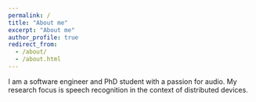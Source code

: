 ```yaml
---
permalink: /
title: "About me"
excerpt: "About me"
author_profile: true
redirect_from: 
  - /about/
  - /about.html
---
```



I am a software engineer and PhD student with a passion for audio. My research focus is speech recognition in the context of distributed devices. 
